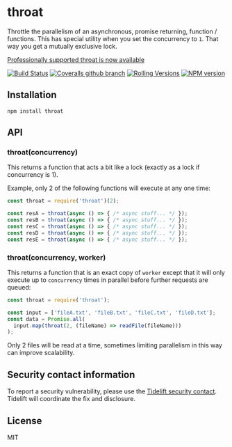 # throat

Throttle the parallelism of an asynchronous, promise returning, function / functions. This has special utility when you
set the concurrency to `1`. That way you get a mutually exclusive lock.

[Professionally supported throat is now available](https://tidelift.com/subscription/pkg/npm-throat?utm_source=npm-throat&utm_medium=referral&utm_campaign=readme)

[![Build Status](https://img.shields.io/github/workflow/status/ForbesLindesay/throat/Test/master?style=for-the-badge)](https://github.com/ForbesLindesay/throat/actions?query=workflow%3ATest+branch%3Amaster)
[![Coveralls github branch](https://img.shields.io/coveralls/github/ForbesLindesay/throat/master?color=brightgreen&style=for-the-badge)](https://coveralls.io/github/ForbesLindesay/throat)
[![Rolling Versions](https://img.shields.io/badge/Rolling%20Versions-Enabled-brightgreen?style=for-the-badge)](https://rollingversions.com/ForbesLindesay/throat)
[![NPM version](https://img.shields.io/npm/v/throat?style=for-the-badge)](https://www.npmjs.com/package/throat)

## Installation

    npm install throat

## API

### throat(concurrency)

This returns a function that acts a bit like a lock (exactly as a lock if concurrency is 1).

Example, only 2 of the following functions will execute at any one time:

```js
const throat = require('throat')(2);

const resA = throat(async () => { /* async stuff... */ });
const resB = throat(async () => { /* async stuff... */ });
const resC = throat(async () => { /* async stuff... */ });
const resD = throat(async () => { /* async stuff... */ });
const resE = throat(async () => { /* async stuff... */ });
```

### throat(concurrency, worker)

This returns a function that is an exact copy of `worker` except that it will only execute up to `concurrency` times in
parallel before further requests are queued:

```js
const throat = require('throat');

const input = ['fileA.txt', 'fileB.txt', 'fileC.txt', 'fileD.txt'];
const data = Promise.all(
  input.map(throat(2, (fileName) => readFile(fileName)))
);
```

Only 2 files will be read at a time, sometimes limiting parallelism in this way can improve scalability.

## Security contact information

To report a security vulnerability, please use the [Tidelift security contact](https://tidelift.com/security). Tidelift
will coordinate the fix and disclosure.

## License

MIT
